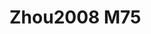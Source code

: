 <a name="material" />

# Zhou2008 M75
<script type="application/ld+json">
  {
    "@context": "https://schema.org/",
    "@type": "ChemicalSubstance",
    "http://purl.org/dc/terms/conformsTo":
      {
        "@type": "CreativeWork",
        "@id": "https://bioschemas.org/profiles/ChemicalSubstance/0.4-RELEASE/"
      },
    "@id": "https://egonw.github.io/nanowiki/nanowiki287.html#material",
    "name": "Zhou2008 M75",
    "sameAs: "http://127.0.0.1/mediawiki/index.php/Special:URIResolver/Zhou2008_M75"
  }
</script>

